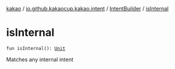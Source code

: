 [kakao](../../index.md) / [io.github.kakaocup.kakao.intent](../index.md) / [IntentBuilder](index.md) / [isInternal](./is-internal.md)

# isInternal

`fun isInternal(): `[`Unit`](https://kotlinlang.org/api/latest/jvm/stdlib/kotlin/-unit/index.html)

Matches any internal intent

